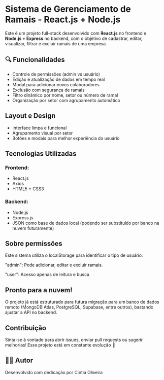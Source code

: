 # Sistema de Gerenciamento de Ramais - React.js + Node.js

Este é um projeto full-stack desenvolvido com **React.js** no frontend e **Node.js + Express** no backend, com o objetivo de cadastrar, editar, visualizar, filtrar e excluir ramais de uma empresa. 

## 🔍 Funcionalidades

- Controle de permissões (admin vs usuário)
- Edição e atualização de dados em tempo real
- Modal para adicionar novos colaboradores
- Exclusão com segurança de ramais
- Filtro dinâmico por nome, setor ou número de ramal
- Organização por setor com agrupamento automático

## Layout e Design

- Interface limpa e funcional
- Agrupamento visual por setor
- Botões e modais para melhor experiência do usuário


## Tecnologias Utilizadas

### Frontend:
- React.js
- Axios
- HTML5 + CSS3

### Backend:
- Node.js
- Express.js
- JSON como base de dados local (podendo ser substituído por banco na nuvem futuramente)

## Sobre permissões
Este sistema utiliza o localStorage para identificar o tipo de usuário:

"admin": Pode adicionar, editar e excluir ramais.

"user": Acesso apenas de leitura e busca.

## Pronto para a nuvem!
O projeto já está estruturado para futura migração para um banco de dados remoto (MongoDB Atlas, PostgreSQL, Supabase, entre outros), bastando ajustar a API no backend.

## Contribuição
Sinta-se à vontade para abrir issues, enviar pull requests ou sugerir melhorias! Esse projeto está em constante evolução 💪

## 🧑‍💻 Autor
Desenvolvido com dedicação por Cintia Oliveira






